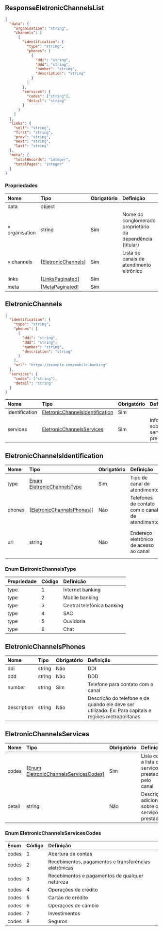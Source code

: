 ## ResponseEletronicChannelsList
<a id="schemaResponseEletronicChannelsList"></a>

```json
{
  "data": {
    "organisation": "string",
    "channels": [
      {
        "identification": {
          "type": "string",
          "phones": [
            {
              "ddi": "string",
              "ddd": "string",
              "number": "string",
              "description": "string"
            }
          ]
        },
        "services": {
          "codes": ["string"],
          "detail": "string"
        }
      }
    ]
  },
  "links": {
    "self": "string",
    "first": "string",
    "prev": "string",
    "next": "string",
    "last": "string"
  },
  "meta": {
    "totalRecords": "integer",
    "totalPages": "integer"
  }
}
```

### Propriedades
|     Nome          |  Tipo                                           | Obrigatório    |                            Definição                       |
|:------------      |:---------------------------------               |:-------------- |:----------------------------------------------------       |
| data              | object                                          |                |                                                            |
| » organisation    | string                                          | Sim            | Nome do conglomerado proprietário da dependência (titular) |
| »  channels       | [[EletronicChannels](#schemaEletronicChannels)] | Sim            | Lista  de canais de atendimento eltrônico                  |
| links             | [[LinksPaginated](#schemaLinksPaginated)]       | Sim            |                                                            |
| meta              | [[MetaPaginated](#schemaMetaPaginated)]         | Sim            |                                                            |

## EletronicChannels
<a id="schemaEletronicChannels"></a>

```json
{
  "identification": {
    "type": "string",
    "phones": [
      {
        "ddi": "string",
        "ddd": "string",
        "number": "string",
        "description": "string"
      }
    ],
    "url": "https://example.com/mobile-banking"
  },
  "services": {
    "codes": ["string"],
    "detail": "string"
  }
}
```

|     Nome              |  Tipo                                                                       | Obrigatório |                            Definição                                                                                                                                                                                                                                          | Restrições                                                                               |
|:------------          |:--------------------------------------------------------------------------- |:----------- |:----------------------------------------------------------------------------------------------------------------------------------------------------------------------------------------------------------------------------------------------------------------------------- |:-----------------                                                                        |
| identification        | [EletronicChannelsIdentification](#schemaEletronicChannelsIdentification)   | Sim         |                                                                                                                                                                                                                                                                               |                                                                                          |
| services              | [EletronicChannelsServices](#schemaEletronicChannelsServices)               | Sim         | Informações sobre os serviços prestados                                                                                                                                                                                                                                       |                                                                                          |

## EletronicChannelsIdentification 
<a id="schemaEletronicChannelsIdentification"></a>

|     Nome     |  Tipo                                                          | Obrigatório |                            Definição               | Restrições                           |
|:------------ |:---------------------------------                              |:----------- |:-------------------------------------------------- |:------------------------------------ |
| type         | [Enum EletronicChannelsType](#schemaEletronicChannelsType)     | Sim         | Tipo de canal de atendimento                       |                                      |
| phones       | [[EletronicChannelsPhones](#schemaEletronicChannelsPhones)]]   | Não         | Telefones de contato com o canal de atendimento    | Se não houver URL, deve ter telefone |
| url          | string                                                         | Não         | Endereço eletrônico de acesso ao canal             | Se não houver telefone, deve ter URL |

### Enum EletronicChannelsType
<a id="schemaEletronicChannelsType"></a>

|     Propriedade  | Código        |                            Definição                            |
|:------------     |:------------- |:--------------------------------------------------------------  |
| type             | 1             | Internet banking                                                |
| type             | 2             | Mobile banking                                                  |
| type             | 3             | Central telefônica banking                                      |
| type             | 4             | SAC                                                             |
| type             | 5             | Ouvidoria                                                       |
| type             | 6             | Chat                                                            |

## EletronicChannelsPhones 
<a id="schemaEletronicChannelsPhones"></a>

|     Nome    |  Tipo  | Obrigatório |     Definição                                                                                        |
|:---------   |:------ |:----------- |:-------------------------                                                                            |
| ddi         | string | Não         | DDI                                                                                                  |
| ddd         | string | Não         | DDD                                                                                                  |
| number      | string | Sim         | Telefone para contato com o canal                                                                    |
| description | string | Não         | Descrição do telefone e de quando ele deve ser utilizado. Ex: Para capitais e regiões metropolitanas |


## EletronicChannelsServices 
<a id="schemaEletronicChannelsServices"></a>

|     Nome     |  Tipo                                                                              | Obrigatório |                            Definição               |
|:------------ |:---------------------------------------------------------------------------------  |:----------- |:-------------------------------------------------- |
| codes        | [[Enum EletronicChannelsServicesCodes](#schemaEnumEletronicChannelsServicesCodes)] | Sim         | Lista com a lista de serviços prestados pelo canal |
| detail       | string                                                                             | Não         | Descrição adicional sobre os serviços prestados    |

### Enum EletronicChannelsServicesCodes
<a id="schemaEnumEletronicChannelsServicesCodes"></a>

| Enum     | Código  |                            Definição                            |
|:-------- |:------- |:--------------------------------------------------------------  |
| codes    | 1       | Abertura de contas                                              |
| codes    | 2       | Recebimentos, pagamentos e transferências eletrônicas           |
| codes    | 3       | Recebimentos e pagamentos de qualquer natureza                  |
| codes    | 4       | Operações de crédito                                            |
| codes    | 5       | Cartão de crédito                                               |
| codes    | 6       | Operações de câmbio                                             |
| codes    | 7       | Investimentos                                                   |
| codes    | 8       | Seguros                                                         |
